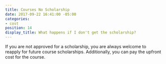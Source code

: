 ```yaml
---
title: Courses No Scholarship
date: 2017-09-22 16:41:00 -05:00
categories:
- cost
position: 14
display_title: What happens if I don't get the scholarship?
---
```


If you are not approved for a scholarship, you are always welcome to reapply for future course scholarships. Additionally, you can pay the upfront cost for the course.